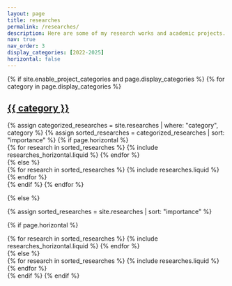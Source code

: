 ```yaml
---
layout: page
title: researches
permalink: /researches/
description: Here are some of my research works and academic projects.
nav: true
nav_order: 3
display_categories: [2022-2025]
horizontal: false
---
```


<!-- pages/researches.md -->
<div class="researches">
{% if site.enable_project_categories and page.display_categories %}
  <!-- Display categorized researches -->
  {% for category in page.display_categories %}
  <a id="{{ category }}" href=".#{{ category }}">
    <h2 class="category">{{ category }}</h2>
  </a>
  {% assign categorized_researches = site.researches | where: "category", category %}
  {% assign sorted_researches = categorized_researches | sort: "importance" %}
  <!-- Generate cards for each research -->
  {% if page.horizontal %}
  <div class="container">
    <div class="row row-cols-1 row-cols-md-1">
    {% for research in sorted_researches %}
      {% include researches_horizontal.liquid %}
    {% endfor %}
    </div>
  </div>
  {% else %}
  <div class="row row-cols-1 row-cols-md-1">
    {% for research in sorted_researches %}
      {% include researches.liquid %}
    {% endfor %}
  </div>
  {% endif %}
  {% endfor %}

{% else %}

<!-- Display researches without categories -->

{% assign sorted_researches = site.researches | sort: "importance" %}

  <!-- Generate cards for each research -->

{% if page.horizontal %}

  <div class="container">
    <div class="row row-cols-1 row-cols-md-1">
    {% for research in sorted_researches %}
      {% include researches_horizontal.liquid %}
    {% endfor %}
    </div>
  </div>
  {% else %}
  <div class="row row-cols-1 row-cols-md-1">
    {% for research in sorted_researches %}
      {% include researches.liquid %}
    {% endfor %}
  </div>
  {% endif %}
{% endif %}
</div>
